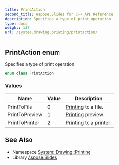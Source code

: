 ```yaml
---
title: PrintAction
second_title: Aspose.Slides for C++ API Reference
description: Specifies a type of print operation.
type: docs
weight: 157
url: /system.drawing.printing/printaction/
---
```

## PrintAction enum


Specifies a type of print operation.

```cpp
enum class PrintAction
```

### Values

| Name | Value | Description |
| --- | --- | --- |
| PrintToFile | 0 | [Printing](../) to a file. |
| PrintToPreview | 1 | [Printing](../) preview. |
| PrintToPrinter | 2 | [Printing](../) to a printer. |

## See Also

* Namespace [System::Drawing::Printing](../)
* Library [Aspose.Slides](../../)